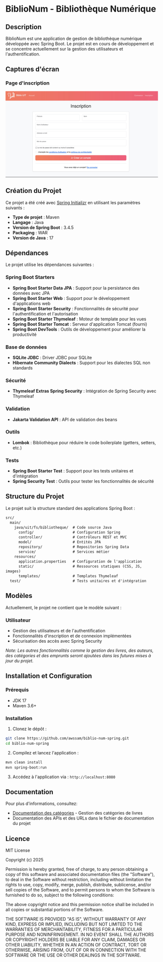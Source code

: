 # BiblioNum - Bibliothèque Numérique

## Description
BiblioNum est une application de gestion de bibliothèque numérique développée avec Spring Boot. Le projet est en cours de développement et se concentre actuellement sur la gestion des utilisateurs et l'authentification.

## Captures d'écran
### Page d'inscription
![Page d'inscription](docs/images/inscription.jpeg)


## Création du Projet
Ce projet a été créé avec [Spring Initializr](https://start.spring.io/) en utilisant les paramètres suivants :
- **Type de projet** : Maven
- **Langage** : Java
- **Version de Spring Boot** : 3.4.5
- **Packaging** : WAR
- **Version de Java** : 17

## Dépendances
Le projet utilise les dépendances suivantes :

### Spring Boot Starters
- **Spring Boot Starter Data JPA** : Support pour la persistance des données avec JPA
- **Spring Boot Starter Web** : Support pour le développement d'applications web
- **Spring Boot Starter Security** : Fonctionnalités de sécurité pour l'authentification et l'autorisation
- **Spring Boot Starter Thymeleaf** : Moteur de template pour les vues
- **Spring Boot Starter Tomcat** : Serveur d'application Tomcat (fourni)
- **Spring Boot DevTools** : Outils de développement pour améliorer la productivité

### Base de données
- **SQLite JDBC** : Driver JDBC pour SQLite
- **Hibernate Community Dialects** : Support pour les dialectes SQL non standards

### Sécurité
- **Thymeleaf Extras Spring Security** : Intégration de Spring Security avec Thymeleaf

### Validation
- **Jakarta Validation API** : API de validation des beans

### Outils
- **Lombok** : Bibliothèque pour réduire le code boilerplate (getters, setters, etc.)

### Tests
- **Spring Boot Starter Test** : Support pour les tests unitaires et d'intégration
- **Spring Security Test** : Outils pour tester les fonctionnalités de sécurité

## Structure du Projet
Le projet suit la structure standard des applications Spring Boot :
```
src/
  main/
    java/uit/fs/bibliotheque/  # Code source Java
      config/                  # Configuration Spring
      controller/              # Contrôleurs REST et MVC
      model/                   # Entités JPA
      repository/              # Repositories Spring Data
      service/                 # Services métier
    resources/
      application.properties   # Configuration de l'application
      static/                  # Ressources statiques (CSS, JS, images)
      templates/               # Templates Thymeleaf
  test/                        # Tests unitaires et d'intégration
```

## Modèles
Actuellement, le projet ne contient que le modèle suivant :

### Utilisateur
- Gestion des utilisateurs et de l'authentification
- Fonctionnalités d'inscription et de connexion implémentées
- Sécurisation des accès avec Spring Security

*Note: Les autres fonctionnalités comme la gestion des livres, des auteurs, des catégories et des emprunts seront ajoutées dans les futures mises à jour du projet.*

## Installation et Configuration

### Prérequis
- JDK 17
- Maven 3.6+

### Installation
1. Clonez le dépôt :
```bash
git clone https://github.com/awssam/biblio-num-spring.git
cd biblio-num-spring
```

2. Compilez et lancez l'application :
```bash
mvn clean install
mvn spring-boot:run
```

3. Accédez à l'application via : `http://localhost:8080`

## Documentation
Pour plus d'informations, consultez:
- [Documentation des catégories](docs/categories.md) - Gestion des catégories de livres
- Documentation des APIs et des URLs dans le fichier de documentation du projet


## Licence
MIT License

Copyright (c) 2025 

Permission is hereby granted, free of charge, to any person obtaining a copy
of this software and associated documentation files (the "Software"), to deal
in the Software without restriction, including without limitation the rights
to use, copy, modify, merge, publish, distribute, sublicense, and/or sell
copies of the Software, and to permit persons to whom the Software is
furnished to do so, subject to the following conditions:

The above copyright notice and this permission notice shall be included in all
copies or substantial portions of the Software.

THE SOFTWARE IS PROVIDED "AS IS", WITHOUT WARRANTY OF ANY KIND, EXPRESS OR
IMPLIED, INCLUDING BUT NOT LIMITED TO THE WARRANTIES OF MERCHANTABILITY,
FITNESS FOR A PARTICULAR PURPOSE AND NONINFRINGEMENT. IN NO EVENT SHALL THE
AUTHORS OR COPYRIGHT HOLDERS BE LIABLE FOR ANY CLAIM, DAMAGES OR OTHER
LIABILITY, WHETHER IN AN ACTION OF CONTRACT, TORT OR OTHERWISE, ARISING FROM,
OUT OF OR IN CONNECTION WITH THE SOFTWARE OR THE USE OR OTHER DEALINGS IN THE
SOFTWARE.

